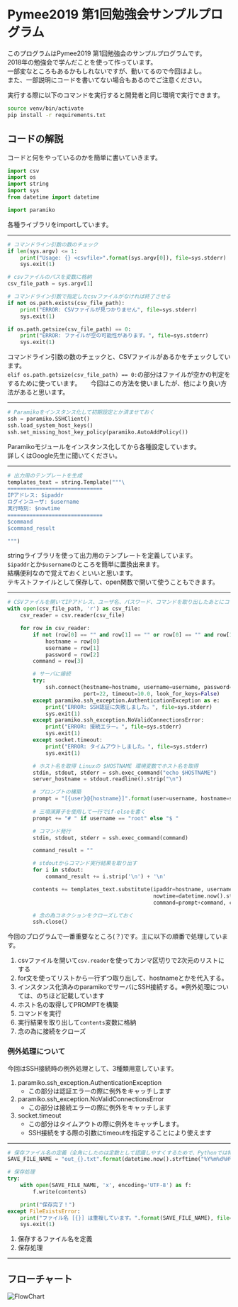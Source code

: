 # Pymee2019 第1回勉強会サンプルプログラム

このプログラムはPymee2019 第1回勉強会のサンプルプログラムです。  
2018年の勉強会で学んだことを使って作っています。  
一部変なところもあるかもしれないですが、動いてるので今回はよし。  
また、一部説明にコードを書いてない場合もあるのでご注意ください。
  
実行する際に以下のコマンドを実行すると開発者と同じ環境で実行できます。
```sh
source venv/bin/activate
pip install -r requirements.txt
```

## コードの解説

コードと何をやっているのかを簡単に書いていきます。

```python
import csv
import os
import string
import sys
from datetime import datetime

import paramiko
```

各種ライブラリをimportしています。

---

```python
# コマンドライン引数の数のチェック
if len(sys.argv) <= 1:
    print("Usage: {} <csvfile>".format(sys.argv[0]), file=sys.stderr)
    sys.exit(1)

# csvファイルのパスを変数に格納
csv_file_path = sys.argv[1]

# コマンドライン引数で指定したcsvファイルがなければ終了させる
if not os.path.exists(csv_file_path):
    print("ERROR: CSVファイルが見つかりません", file=sys.stderr)
    sys.exit(1)

if os.path.getsize(csv_file_path) == 0:
    print("ERROR: ファイルが空の可能性があります。", file=sys.stderr)
    sys.exit(1)
```

コマンドライン引数の数のチェックと、CSVファイルがあるかをチェックしています。  
`elif os.path.getsize(csv_file_path) == 0:`の部分はファイルが空かの判定をするために使っています。  　
今回はこの方法を使いましたが、他により良い方法があると思います。

 ---
 
 ```python
# Paramikoをインスタンス化して初期設定とか済ませておく
ssh = paramiko.SSHClient()
ssh.load_system_host_keys()
ssh.set_missing_host_key_policy(paramiko.AutoAddPolicy())
```

Paramikoモジュールをインスタンス化してから各種設定しています。  
詳しくはGoogle先生に聞いてください。

---

```python
# 出力用のテンプレートを生成
templates_text = string.Template("""\
==============================
IPアドレス: $ipaddr
ログインユーザ: $username
実行時刻: $nowtime
==============================
$command
$command_result

""")
```

stringライブラリを使って出力用のテンプレートを定義しています。  
`$ipaddr`とか`$username`のところを簡単に置換出来ます。  
結構便利なので覚えておくといいと思います。  
テキストファイルとして保存して、open関数で開いて使うこともできます。

---

```python
# CSVファイルを開いてIPアドレス、ユーザ名、パスワード、コマンドを取り出したあとにコマンドを実行して出力テキストを生成
with open(csv_file_path, 'r') as csv_file:
    csv_reader = csv.reader(csv_file)

    for row in csv_reader:
        if not (row[0] == "" and row[1] == "" or row[0] == "" and row[1] == "" and row[2] == ""):
            hostname = row[0]
            username = row[1]
            password = row[2]
        command = row[3]

        # サーバに接続
        try:
            ssh.connect(hostname=hostname, username=username, password=password,
                        port=22, timeout=10.0, look_for_keys=False)
        except paramiko.ssh_exception.AuthenticationException as e:
            print("ERROR: SSH認証に失敗しました。", file=sys.stderr)
            sys.exit(1)
        except paramiko.ssh_exception.NoValidConnectionsError:
            print("ERROR: 接続エラー。", file=sys.stderr)
            sys.exit(1)
        except socket.timeout:
            print("ERROR: タイムアウトしました。", file=sys.stderr)
            sys.exit(1)

        # ホスト名を取得 Linuxの $HOSTNAME 環境変数でホスト名を取得
        stdin, stdout, stderr = ssh.exec_command("echo $HOSTNAME")
        server_hostname = stdout.readline().strip("\n")

        # プロンプトの構築
        prompt = "[{user}@{hostname}]".format(user=username, hostname=server_hostname) 
        
        # 三項演算子を使用して一行でif-elseを書く
        prompt += "# " if username == "root" else "$ "

        # コマンド発行
        stdin, stdout, stderr = ssh.exec_command(command)

        command_result = ""

        # stdoutからコマンド実行結果を取り出す
        for i in stdout:
            command_result += i.strip('\n') + '\n'

        contents += templates_text.substitute(ipaddr=hostname, username=username,
                                              nowtime=datetime.now().strftime("%H:%M"),
                                              command=prompt+command, command_result=command_result)

        # 念の為コネクションをクローズしておく
        ssh.close()
```

今回のプログラムで一番重要なところ(？)です。主に以下の順番で処理しています。
1. csvファイルを開いて`csv.reader`を使ってカンマ区切りで2次元のリストにする
1. for文を使ってリストから一行ずつ取り出して、hostnameとかを代入する。
1. インスタンス化済みのparamikoでサーバにSSH接続する。※例外処理については、のちほど記載しています
1. ホスト名の取得してPROMPTを構築
1. コマンドを実行
1. 実行結果を取り出して`contents`変数に格納
1. 念の為に接続をクローズ

 ### 例外処理について
 今回はSSH接続時の例外処理として、3種類用意しています。
 1. paramiko.ssh_exception.AuthenticationException
     * この部分は認証エラーの際に例外をキャッチします
 1. paramiko.ssh_exception.NoValidConnectionsError
     * この部分は接続エラーの際に例外をキャッチします
 1. socket.timeout
     * この部分はタイムアウトの際に例外をキャッチします。
     * SSH接続をする際の引数にtimeoutを指定することにより使えます

---

```python
# 保存ファイル名の定義（全角にしたのは定数として認識しやすくするためで、Pythonでは特に意味は持たない）
SAVE_FILE_NAME = "out_{}.txt".format(datetime.now().strftime("%Y%m%d%H%M"))

# 保存処理
try:
    with open(SAVE_FILE_NAME, 'x', encoding='UTF-8') as f:
        f.write(contents)

    print("保存完了！")
except FileExistsError:
    print("ファイル名 [{}] は重複しています。".format(SAVE_FILE_NAME), file=sys.stderr)
    sys.exit(1)
```

1. 保存するファイル名を定義
1. 保存処理

---

## フローチャート
![FlowChart](./img/command_pymee_flowchart.jpg)
